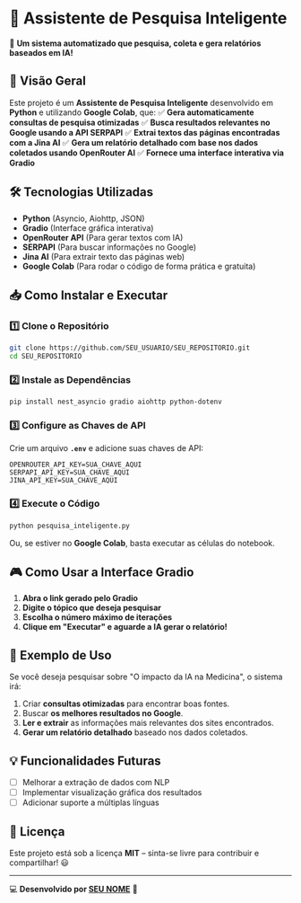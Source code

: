 # 🔎 Assistente de Pesquisa Inteligente

🚀 **Um sistema automatizado que pesquisa, coleta e gera relatórios baseados em IA!**

## 📌 Visão Geral
Este projeto é um **Assistente de Pesquisa Inteligente** desenvolvido em **Python** e utilizando **Google Colab**, que:
✅ **Gera automaticamente consultas de pesquisa otimizadas**
✅ **Busca resultados relevantes no Google usando a API SERPAPI**
✅ **Extrai textos das páginas encontradas com a Jina AI**
✅ **Gera um relatório detalhado com base nos dados coletados usando OpenRouter AI**
✅ **Fornece uma interface interativa via Gradio**

## 🛠 Tecnologias Utilizadas
- **Python** (Asyncio, Aiohttp, JSON)
- **Gradio** (Interface gráfica interativa)
- **OpenRouter API** (Para gerar textos com IA)
- **SERPAPI** (Para buscar informações no Google)
- **Jina AI** (Para extrair texto das páginas web)
- **Google Colab** (Para rodar o código de forma prática e gratuita)

## 📥 Como Instalar e Executar
### 1️⃣ Clone o Repositório
```bash
git clone https://github.com/SEU_USUARIO/SEU_REPOSITORIO.git
cd SEU_REPOSITORIO
```

### 2️⃣ Instale as Dependências
```bash
pip install nest_asyncio gradio aiohttp python-dotenv
```

### 3️⃣ Configure as Chaves de API
Crie um arquivo **`.env`** e adicione suas chaves de API:
```env
OPENROUTER_API_KEY=SUA_CHAVE_AQUI
SERPAPI_API_KEY=SUA_CHAVE_AQUI
JINA_API_KEY=SUA_CHAVE_AQUI
```

### 4️⃣ Execute o Código
```bash
python pesquisa_inteligente.py
```
Ou, se estiver no **Google Colab**, basta executar as células do notebook.

## 🎮 Como Usar a Interface Gradio
1. **Abra o link gerado pelo Gradio**
2. **Digite o tópico que deseja pesquisar**
3. **Escolha o número máximo de iterações**
4. **Clique em "Executar" e aguarde a IA gerar o relatório!**

## 📌 Exemplo de Uso
Se você deseja pesquisar sobre "O impacto da IA na Medicina", o sistema irá:
1. Criar **consultas otimizadas** para encontrar boas fontes.
2. Buscar **os melhores resultados no Google**.
3. **Ler e extrair** as informações mais relevantes dos sites encontrados.
4. **Gerar um relatório detalhado** baseado nos dados coletados.

## 💡 Funcionalidades Futuras
- [ ] Melhorar a extração de dados com NLP
- [ ] Implementar visualização gráfica dos resultados
- [ ] Adicionar suporte a múltiplas línguas

## 📄 Licença
Este projeto está sob a licença **MIT** – sinta-se livre para contribuir e compartilhar! 😃

---
💻 **Desenvolvido por [SEU NOME](https://github.com/Ronbragaglia)** 🚀

